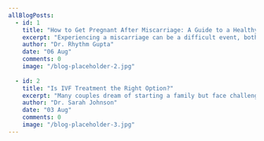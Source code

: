 ```yaml
---
allBlogPosts:
  - id: 1
    title: "How to Get Pregnant After Miscarriage: A Guide to a Healthy Pregnancy"
    excerpt: "Experiencing a miscarriage can be a difficult event, both mentally and physically. However, many women who have gone through this are eager to conceive again and achieve a healthy pregnancy."
    author: "Dr. Rhythm Gupta"
    date: "06 Aug"
    comments: 0
    image: "/blog-placeholder-2.jpg"
  
  - id: 2
    title: "Is IVF Treatment the Right Option?"
    excerpt: "Many couples dream of starting a family but face challenges along the way. In vitro fertilization (IVF) can offer hope for those struggling with infertility, understanding whether IVF is the right option requires a deep dive into the treatment's details, benefits, and potential drawbacks."
    author: "Dr. Sarah Johnson"
    date: "03 Aug"
    comments: 0
    image: "/blog-placeholder-3.jpg"
---
```

